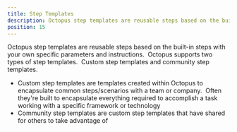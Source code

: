 ```yaml
---
title: Step Templates
description: Octopus step templates are reusable steps based on the built-in steps with your own specific parameters and instructions. 
position: 15
---
```


Octopus step templates are reusable steps based on the built-in steps with your own specific parameters and instructions.  Octopus supports two types of step templates.  Custom step templates and community step templates.

- Custom step templates are templates created within Octopus to encapsulate common steps/scenarios with a team or company.  Often they're built to encapsulate everything required to accomplish a task working with a specific framework or technology
- Community step templates are custom step templates that have shared for others to take advantage of

